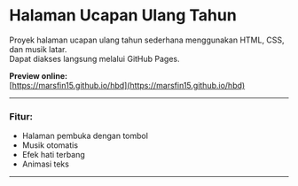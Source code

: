 # Halaman Ucapan Ulang Tahun

Proyek halaman ucapan ulang tahun sederhana menggunakan HTML, CSS, dan musik latar.  
Dapat diakses langsung melalui GitHub Pages.

**Preview online:**  
[https://marsfin15.github.io/hbd](https://marsfin15.github.io/hbd)

---

### Fitur:
- Halaman pembuka dengan tombol
- Musik otomatis
- Efek hati terbang
- Animasi teks

---
